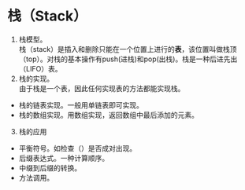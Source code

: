 # 栈（Stack）
1. 栈模型。<br>
栈（stack）是插入和删除只能在一个位置上进行的**表**，该位置叫做栈顶（top）。对栈的基本操作有push(进栈)和pop(出栈)。栈是一种后进先出（LIFO）表。
2. 栈的实现。<br>
由于栈是一个表，因此任何实现表的方法都能实现栈。<br>
- 栈的链表实现。一般用单链表即可实现。
- 栈的数组实现。用数组实现，返回数组中最后添加的元素。
3. 栈的应用
+ 平衡符号。如检查（）是否成对出现。
+ 后缀表达式。一种计算顺序。
+ 中缀到后缀的转换。
+ 方法调用。
